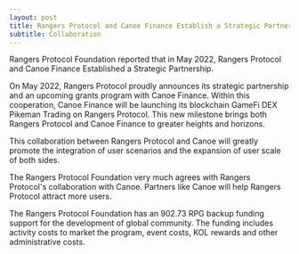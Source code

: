 ```yaml
---
layout: post
title: Rangers Protocol and Canoe Finance Establish a Strategic Partnership
subtitle: Collaboration
---
```


Rangers Protocol Foundation reported that in May 2022, Rangers Protocol and Canoe Finance Established a Strategic Partnership.

On May 2022, Rangers Protocol proudly announces its strategic partnership and an upcoming grants program with Canoe Finance. Within this cooperation, Canoe Finance will be launching its blockchain GameFi DEX Pikeman Trading on Rangers Protocol. This new milestone brings both Rangers Protocol and Canoe Finance to greater heights and horizons.

This collaboration between Rangers Protocol and Canoe will greatly promote the integration of user scenarios and the expansion of user scale of both sides.

The Rangers Protocol Foundation very much agrees with Rangers Protocol's collaboration with Canoe. Partners like  Canoe will help Rangers Protocol attract more users. 

The Rangers Protocol Foundation has an 902.73 RPG backup funding support for the development of global community.  The funding includes activity costs to market the program, event costs, KOL rewards and other administrative costs. 
